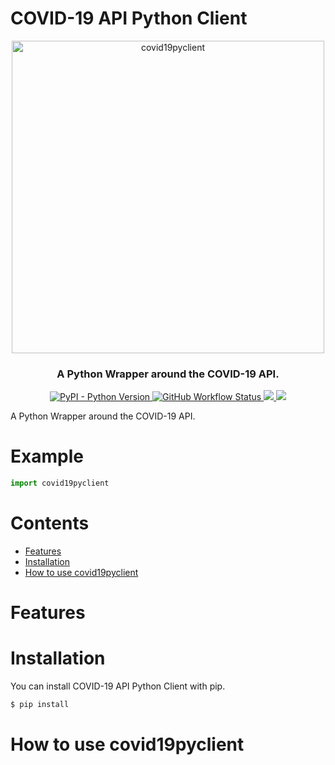 
# COVID-19 API Python Client


<p align="center">
  <img  alt="covid19pyclient" align="center" height="500" src="docs/covid19pyclient.png" />
   <h3 align="center">A Python Wrapper around the COVID-19 API.</h3>
<p>

<p id="Badges" align="center">
  <a alt="Platform" href="https://pypi.org/project/covid19pyclient/">
    <img alt="PyPI - Python Version" src="https://img.shields.io/pypi/pyversions/covid19pyclient">
  </a>
  <a alt="GH actions" href="https://github.com/NiklasTiede/covid19pyclient/actions">
    <img alt="GitHub Workflow Status" src="https://img.shields.io/github/workflow/status/NiklasTiede/covid19pyclient/Continuos%20Integration">
  </a>
  <a alt="GH Release" href="https://github.com/NiklasTiede/covid19pyclient/releases">
    <img src="https://img.shields.io/github/v/release/NiklasTiede/covid19pyclient" />
  </a>
  <a alt="Codecov" href="https://app.codecov.io/gh/NiklasTiede/covid19pyclient">
    <img src="https://img.shields.io/codecov/c/github/NiklasTiede/covid19pyclient" />
  </a>
</p>

A Python Wrapper around the COVID-19 API.

<!-- PYPI-DOCS:START -->

# Example

```python
import covid19pyclient


```

# Contents
- [Features](#features)
- [Installation](#installation)
- [How to use covid19pyclient](#how-to-use-covid19pyclient)


# Features

# Installation

You can install COVID-19 API Python Client with pip.

```python
$ pip install
```

# How to use covid19pyclient




<!-- PYPI-Docs:END -->
